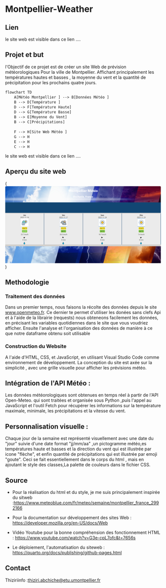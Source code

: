 # Montpellier-Weather
## Lien 
le site web est visible dans ce lien ....
## Projet et but   

l'Objectif de ce projet est de créer un site Web de prévision météorologiques Pour la ville de Montpellier. Affichant   principalement les températures hautes et basses ,  la moyenne du vent et la quantité de précipitation  pour les prochains quatre jours. 
```mermaid
flowchart TD
    A[Météo Montpellier ] --> B[Données Météo ]
    B --> D[Température ]
    D --> F[Température Haute]
    D --> G[Température Basse]
    B --> E[Moyenne du Vent]
    B --> C[Précipitations]

    F --> H[Site Web Météo ]
    G --> H
    E --> H
    C --> H
```
 le site web est visible dans ce lien .... 
 ## Aperçu du site web 
 (![Voici l'affichage de mon siteWeb Meteo](IMG/Images/MONT_meteo.PNG))

 ## Methodologie 

 ### Traitement des données 

 Dans un premier temps, nous faisons la récolte  des données depuis le site www.openmeteo.fr. Ce dernier te permet d'utiliser les donées sans clefs Api et à l'aide de la librairie (requests) nous obteneons  facilement les données, en précisant les variables quotidiennes dans le site que vous voudriez afficher. Ensuite l'analyse et l'organisation des données de manière à ce que notre  dataframe obtenu soit utilisable 
 
 ### Construction du Website

A l'aide d'HTML, CSS, et JavaScript, en utilisant Visual Studio Code comme environnement de développement. La conception du site  est axée sur la simplicité , avec une grille visuelle pour afficher les prévisions météo.

## Intégration de l'API Météo :
Les données météorologiques sont obtenues en temps réel à partir de l'API Open-Meteo. qui sont traitées et organisée sous Python ,puis l'appel au JavaScript et l'outil Fetch pour récupérer les informations sur la température maximale, minimale, les précipitations et la vitesse du vent.

## Personnalisation visuelle :
Chaque jour de la semaine est représenté visuellement avec une date du "jour" suivie d'une date format "jj/mm/aa" ,un pictogramme météo,es températures haute et basses et la direction du vent qui est illustrée par icone "flèche", et enfin quantité de précipitations qui est illustrée par emoji "goute". Ceci se fait essentiellement dans le corps du html , mais en ajoutant le style des classes,La palette de couleurs dans le fichier CSS.

## Source 

- Pour la réalisation du html et du style, je me suis principalement inspirée du sitweb :https://www.meteoblue.com/fr/meteo/semaine/montpellier_france_2992166

- Pour la documentation sur développement des sites Web : https://developer.mozilla.org/en-US/docs/Web

- Vidéo Youtube pour la bonne compréhension des fonctionnement HTML : https://www.youtube.com/watch?v=G3e-cpL7ofc&t=7656s

- Le déploiement, l'automatisation du siteweb : https://quarto.org/docs/publishing/github-pages.html

## Contact 
Thiziriinfo :thiziri.abchiche@etu.umontpellier.fr
 

 

